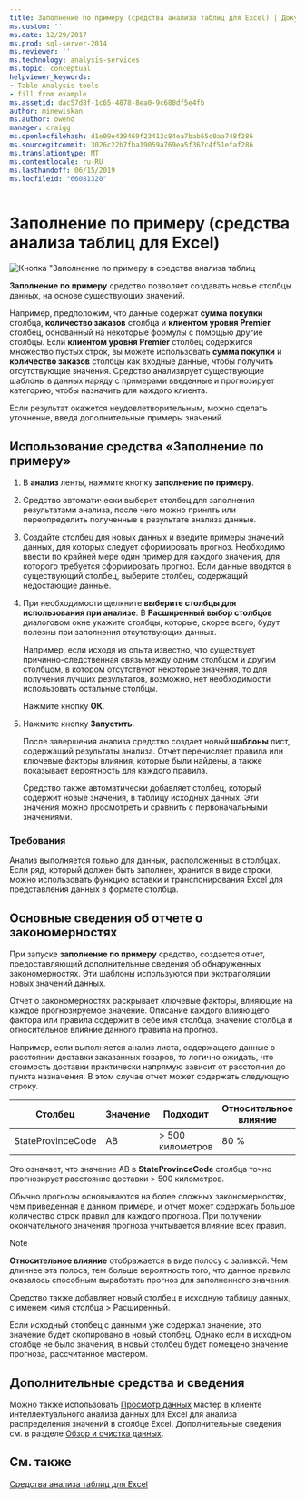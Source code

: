 ```yaml
---
title: Заполнение по примеру (средства анализа таблиц для Excel) | Документация Майкрософт
ms.custom: ''
ms.date: 12/29/2017
ms.prod: sql-server-2014
ms.reviewer: ''
ms.technology: analysis-services
ms.topic: conceptual
helpviewer_keywords:
- Table Analysis tools
- fill from example
ms.assetid: dac57d8f-1c65-4878-8ea0-9c680df5e4fb
author: minewiskan
ms.author: owend
manager: craigg
ms.openlocfilehash: d1e09e439469f23412c84ea7bab65c0aa748f286
ms.sourcegitcommit: 3026c22b7fba19059a769ea5f367c4f51efaf286
ms.translationtype: MT
ms.contentlocale: ru-RU
ms.lasthandoff: 06/15/2019
ms.locfileid: "66081320"
---
```

# <a name="fill-from-example-table-analysis-tools-for-excel"></a>Заполнение по примеру (средства анализа таблиц для Excel)
  ![Кнопка "Заполнение по примеру в средства анализа таблиц](media/tat-fillex.gif "кнопку заполнение по примеру в средства анализа таблиц")  
  
 **Заполнение по примеру** средство позволяет создавать новые столбцы данных, на основе существующих значений.  
  
 Например, предположим, что данные содержат **сумма покупки** столбца, **количество заказов** столбца и **клиентом уровня Premier** столбец, основанный на некоторые формулы с помощью другие столбцы. Если **клиентом уровня Premier** столбец содержится множество пустых строк, вы можете использовать **сумма покупки** и **количество заказов** столбцы как входные данные, чтобы получить отсутствующие значения. Средство анализирует существующие шаблоны в данных наряду с примерами введенные и прогнозирует категорию, чтобы назначить для каждого клиента.  
  
 Если результат окажется неудовлетворительным, можно сделать уточнение, введя дополнительные примеры значений.  
  
## <a name="using-the-fill-from-example-tool"></a>Использование средства «Заполнение по примеру»  
  
1.  В **анализ** ленты, нажмите кнопку **заполнение по примеру**.  
  
2.  Средство автоматически выберет столбец для заполнения результатами анализа, после чего можно принять или переопределить полученные в результате анализа данные.  
  
3.  Создайте столбец для новых данных и введите примеры значений данных, для которых следует сформировать прогноз. Необходимо ввести по крайней мере один пример для каждого значения, для которого требуется сформировать прогноз. Если данные вводятся в существующий столбец, выберите столбец, содержащий недостающие данные.  
  
4.  При необходимости щелкните **выберите столбцы для использования при анализе**. В **Расширенный выбор столбцов** диалоговом окне укажите столбцы, которые, скорее всего, будут полезны при заполнения отсутствующих данных.  
  
     Например, если исходя из опыта известно, что существует причинно-следственная связь между одним столбцом и другим столбцом, в котором отсутствуют некоторые значения, то для получения лучших результатов, возможно, нет необходимости использовать остальные столбцы.  
  
     Нажмите кнопку **ОК**.  
  
5.  Нажмите кнопку **Запустить**.  
  
     После завершения анализа средство создает новый **шаблоны** лист, содержащий результаты анализа. Отчет перечисляет правила или ключевые факторы влияния, которые были найдены, а также показывает вероятность для каждого правила.  
  
     Средство также автоматически добавляет столбец, который содержит новые значения, в таблицу исходных данных. Эти значения можно просмотреть и сравнить с первоначальными значениями.  
  
### <a name="requirements"></a>Требования  
 Анализ выполняется только для данных, расположенных в столбцах. Если ряд, который должен быть заполнен, хранится в виде строки, можно использовать функцию вставки и транспонирования Excel для представления данных в формате столбца.  
  
## <a name="understanding-the-pattern-report"></a>Основные сведения об отчете о закономерностях  
 При запуске **заполнение по примеру** средство, создается отчет, предоставляющий дополнительные сведения об обнаруженных закономерностях. Эти шаблоны используются при экстраполяции новых значений данных.  
  
 Отчет о закономерностях раскрывает ключевые факторы, влияющие на каждое прогнозируемое значение. Описание каждого влияющего фактора или правила содержит в себе имя столбца, значение столбца и относительное влияние данного правила на прогноз.  
  
 Например, если выполняется анализ листа, содержащего данные о расстоянии доставки заказанных товаров, то логично ожидать, что стоимость доставки практически напрямую зависит от расстояния до пункта назначения. В этом случае отчет может содержать следующую строку.  
  
|Столбец|Значение|Подходит|Относительное влияние|  
|------------|-----------|------------|---------------------|  
|StateProvinceCode|AB|> 500 километров|80 %|  
  
 Это означает, что значение AB в **StateProvinceCode** столбца точно прогнозирует расстояние доставки > 500 километров.  
  
 Обычно прогнозы основываются на более сложных закономерностях, чем приведенная в данном примере, и отчет может содержать большое количество строк правил для каждого прогноза. При получении окончательного значения прогноза учитывается влияние всех правил.  
  
> [!NOTE]  
>  **Относительное влияние** отображается в виде полосу с заливкой. Чем длиннее эта полоса, тем больше вероятность того, что данное правило оказалось способным выработать прогноз для заполненного значения.  
  
 Средство также добавляет новый столбец в исходную таблицу данных, с именем \<имя столбца > Расширенный.  
  
 Если исходный столбец с данными уже содержал значение, это значение будет скопировано в новый столбец. Однако если в исходном столбце не было значения, в новый столбец будет помещено значение прогноза, рассчитанное мастером.  
  
## <a name="related-tools-and-information"></a>Дополнительные средства и сведения  
 Можно также использовать [Просмотр данных](explore-data-sql-server-data-mining-add-ins.md) мастер в клиенте интеллектуального анализа данных для Excel для анализа распределения значений в столбце Excel. Дополнительные сведения см. в разделе [Обзор и очистка данных](exploring-and-cleaning-data.md).  
  
## <a name="see-also"></a>См. также  
 [Средства анализа таблиц для Excel](table-analysis-tools-for-excel.md)  
  
  
